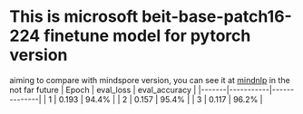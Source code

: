 # This is microsoft beit-base-patch16-224 finetune model for pytorch version
aiming to compare with mindspore version, you can see it at [mindnlp](https://github.com/mindspore-lab/mindnlp/tree/master/llm/finetune) in the not far future
| Epoch | eval_loss | eval_accuracy |
|-------|-----------|--------------|
| 1     | 0.193     | 94.4%        |
| 2     | 0.157     | 95.4%        |
| 3     | 0.117     | 96.2%        |

